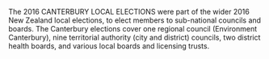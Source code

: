 The 2016 CANTERBURY LOCAL ELECTIONS were part of the wider 2016 New Zealand local elections, to elect members to sub-national councils and boards. The Canterbury elections cover one regional council (Environment Canterbury), nine territorial authority (city and district) councils, two district health boards, and various local boards and licensing trusts.
